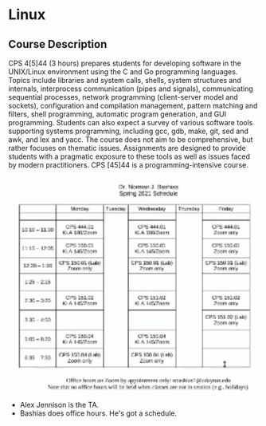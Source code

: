 # Linux

## Course Description

CPS 4\[5\]44 \(3 hours\) prepares students for developing software in the UNIX/Linux environment using the C and Go programming languages. Topics include libraries and system calls, shells, system structures and internals, interprocess communication \(pipes and signals\), communicating sequential processes, network programming \(client-server model and sockets\), configuration and compilation management, pattern matching and filters, shell programming, automatic program generation, and GUI programming. Students can also expect a survey of various software tools supporting systems programming, including gcc, gdb, make, git, sed and awk, and lex and yacc. The course does not aim to be comprehensive, but rather focuses on thematic issues. Assignments are designed to provide students with a pragmatic exposure to these tools as well as issues faced by modern practitioners. CPS \[45\]44 is a programming-intensive course.

![His low-res schedule](../../.gitbook/assets/image%20%2894%29.png)

* Alex Jennison is the TA.
* Bashias does office hours. He's got a schedule.

